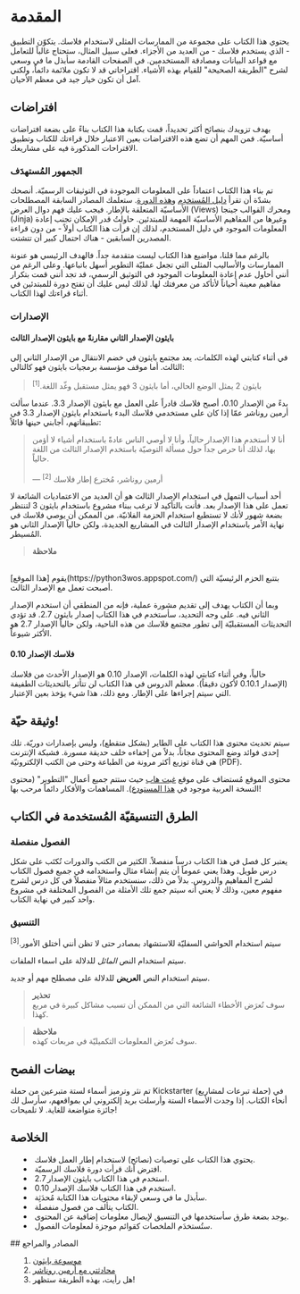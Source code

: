 # المقدمة

يحتوي هذا الكتاب على مجموعة من الممارسات المثلى لاستخدام فلاسك. يتكوّن التطبيق - الذي يستخدم فلاسك - من العديد من الأجزاء. فعلى سبيل المثال، ستحتاج غالباً للتعامل مع قواعد البيانات ومصادقة المستخدمين. في الصفحات القادمة سأبذل ما في وسعي لشرح "الطريقة الصحيحة" للقيام بهذه الأشياء. اقتراحاتي قد لا تكون ملائمة دائماً، ولكني آمل أن تكون خيار جيد في معظم الأحيان.

## افتراضات

بهدف تزويدك بنصائح أكثر تحديداً، قمت بكتابة هذا الكتاب بناءً على بضعة افتراضات أساسيّة. فمن المهم أن تضع هذه الافتراضات بعين الاعتبار خلال قراءتك للكتاب وتطبيق الاقتراحات المذكورة فيه على مشاريعك.

### الجمهور المُستهدَف

تم بناء هذا الكتاب اعتماداً على المعلومات الموجودة في التوثيقات الرسميّة. أنصحك بشدّة أن تقرأ [دليل المُستخدِم](http://flask.pocoo.org/docs/#user-s-guide) و[هذه الدورة](http://flask.pocoo.org/docs/tutorial/). ستعلمك المصادر السابقة المصطلحات الأساسيّة المتعلقة بالإطار. فيجب عليك فهم دوال العرض (Views) ومحرك القوالب جينجا (Jinja) وغيرها من المفاهيم الأساسيّة المهمة للمبتدئين. حاولتُ قدر الإمكان تجنب إعادة المعلومات الموجود في دليل المستخدم، لذلك إن قرأت هذا الكتاب أولاً - من دون قراءة المصدرين السابقين - هناك احتمال كبير أن تتشتت.

بالرغم مما قلنا، مواضيع هذا الكتاب ليست متقدمة جداً. فالهدف الرئيسي هو عنونة الممارسات والأساليب المثلى التي تجعل عمليّة التطوير أسهل باتباعها. وعلى الرغم من أنني أحاول عدم إعادة المعلومات الموجود في التوثيق الرسمي، قد تجد أنني قمت بتكرار مفاهيم معينة أحياناً لأتأكد من معرفتك لها. لذلك ليس عليك أن تفتح دورة للمبتدئين في أثناء قراءتك لهذا الكتاب.

### الإصدارات

#### بايثون الإصدار الثاني مقارنةً مع بايثون الإصدار الثالث

في أثناء كتابتي لهذه الكلمات، يعد مجتمع بايثون في خضم الانتقال من الإصدار الثاني إلى الثالث. أما موقف مؤسسة برمجيات بايثون فهو كالتالي:

> بايثون 2 يمثل الوضع الحالي، أما بايثون 3 فهو يمثل مستقبل وغّد اللغة.<sup>[1]</sup>

بدءً من الإصدار 0.10، أصبح فلاسك قادراً على العمل مع بايثون الإصدار 3.3. عندما سألت أرمين روناشر عمّا إذا كان على مستخدمي فلاسك البدء باستخدام بايثون الإصدار 3.3 في تطبيقاتهم، أجابني حينها قائلاً:

> أنا لا أستخدم هذا الإصدار حالياً، وأنا لا أوصي الناس عادةً باستخدام أشياء لا أؤمن بها، لذلك أنا حرص جداً حول مسألة التوصيّة باستخدم الإصدار الثالث من اللغة حالياً.
<br/><br/>
— أرمين روناشر، مُخترع إطار فلاسك <sup>[2]</sup>

أحد أسباب التمهل في استخدام الإصدار الثالث هو أن العديد من الاعتماديات الشائعة لا تعمل على هذا الإصدار بعد. فأنت بالتأكيد لا ترغب ببناء مشروع باستخدام بايثون 3 لتنتظر بضعة شهور لأنك لا تستطيع استخدام الحزمة الفلانيّة. من الممكن أن يوصي فلاسك في نهاية الأمر باستخدام الإصدار الثالث في المشاريع الجديدة، ولكن حالياً الإصدار الثاني هو المُسيطر.

> **ملاحظة** 
<br/>
يقوم [هذا الموقع](https://python3wos.appspot.com/) بتتبع الحزم الرئيسيّة التي أصبحت تعمل مع الإصدار الثالث.

وبما أن الكتاب يهدف إلى تقديم مشورة عملية، فإنه من المنطقي أن استخدم الإصدار الثاني فيه. على وجه التحديد، سأستخدم في هذا الكتاب إصدار بايثون 2.7. قد تؤدي التحديثات المستقبليّة إلى تطور مجتمع فلاسك من هذه الناحية، ولكن حالياً الإصدار 2.7 هو الأكثر شيوعاً.

#### فلاسك الإصدار 0.10

حالياً، وفي أثناء كتابتي لهذه الكلمات، الإصدار 0.10 هو الإصدار الأحدث من فلاسك (الإصدار 0.10.1 لأكون دقيقاً). معظم الدروس في هذا الكتاب لن تتأثر بالتحديثات الطفيفة التي سيتم إجراءها على الإطار. ومع ذلك، هذا شيء يؤخذ بعين الإعتبار.

## وثيقة حيّة!

سيتم تحديث محتوى هذا الكتاب على الطاير (بشكل متقطع)، وليس بإصدارات دوريّة. تلك إحدى فوائد وضع المحتوى مجاناً، بدلاً من إخفاءه خلف حديقة مسورة. فشبكة الإنترنت هي قناة توزيع أكثر مرونة من الطباعة وحتى من الكتب الإلكترونيّة (PDF).

محتوى الموقع مُستضاف على موقع [غيت هاب](https://github.com/rpicard/explore-flask) حيث ستتم جميع أعمال "التطوير" (محتوى النسخة العربية موجود في [هذا المستودع](github.com/ahmadnourallah/exploreflask)). المساهمات والأفكار دائماً مرحب بها!

## الطرق التنسيقيّة المُستخدمة في الكتاب

### الفصول منفصلة

يعتبر كل فصل في هذا الكتاب درساً منفصلاً. الكثير من الكتب والدورات تُكتَب على شكل درس طويل. وهذا يعني عموماً أن يتم إنشاء مثال واستخدامه في جميع فصول الكتاب لشرح المفاهيم والدروس. بدلاً من ذلك، سنستخدم مثالاً منفصلاً في كل درس لشرح مفهوم معين، وذلك لا يعني أنه سيتم جمع تلك الأمثلة من الفصول المختلفة في مشروع واحد كبير في نهاية الكتاب.

### التنسيق

سيتم استخدام الحواشي السفليّة للاستشهاد بمصادر حتى لا تظن أنني أختلق الأمور.<sup>[3]</sup>

سيتم استخدام النص *المائل* للدلالة على اسماء الملفات.

سيتم استخدام النص **العريض** للدلالة على مصطلح مهم أو جديد.

<blockquote>
<b>تحذير</b><br/>
 سوف تُعرَض الأخطاء الشائعة التي من الممكن أن تسبب مشاكل كبيرة في مربع كهذا.
</blockquote>
<blockquote>
<b>ملاحظة</b><br/>
 سوف تُعرَض المعلومات التكميليّة في مربعات كهذه.
</blockquote>

## بيضات الفصح

تم نثر وترميز أسماء لستة متبرعين من حملة Kickstarter (حملة تبرعات لمشاريع) في أنحاء الكتاب. إذا وجدت الأسماء الستة وأرسلت بريد إلكتروني لي بمواقعهم، سأرسل لك جائزة متواضعة للغاية. لا تلميحات!

## الخلاصة

<ul style='list-style-type: disc; list-style-position: inside;'>
  <li>يحتوي هذا الكتاب على توصيات (نصائح) لاستخدام إطار العمل فلاسك.</li>
  <li>افترض أنك قرأت دورة فلاسك الرسميّة.</li>
  <li>استخدم في هذا الكتاب بايثون الإصدار 2.7.</li>
  <li>استخدم في هذا الكتاب فلاسك الإصدار 0.10.</li>
  <li>سأبذل ما في وسعي لإبقاء محتويات هذا الكتابة مُحدَثِة.</li>
  <li>الكتاب يتألف من فصول منفصلة.</li>
  <li>يوجد بضعة طرق سأستخدمها في التنسيق لإيصال معلومات إضافية عن المحتوى.</li>
  <li>ستُستخدَم الملخصات كقوائم موجزة لمعلومات الفصول.</li>
</ul>
## المصادر والمراجع

<ol style='list-style-type: decimal; list-style-position: inside;'>
  <li><a href='http://wiki.python.org/moin/Python2orPython3'>موسوعة بايثون</a></li>
  <li><a href='https://www.youtube.com/watch?feature=player_detailpage&v=fs20qdvm0K4#t=190'>محادثتي مع أرمين روناشر</a></li>
  <li>هل رأيت، بهذه الطريقة ستظهر!</li>
</ol>
